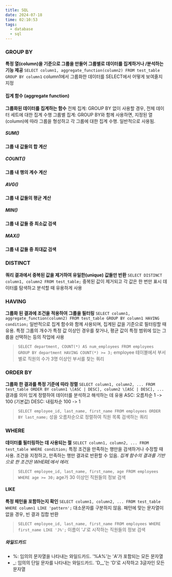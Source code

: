 ```yaml
---
title: SQL
date: 2024-07-18
time: 02:10:53
tags:
  - database
  - sql
---
```

### GROUP BY
**특정 열(column)을 기준으로 그룹을 만들어 그룹별로 데이터를 집계하거나 /분석하는 기능 제공**
`SELECT column1, aggregate_function(column2) FROM test_table GROUP BY column1`
column1에서 그룹화한 데이터를 SELECT에서 어떻게 보여줄지 지정

#### 집계 함수 (aggregate function)
**그룹화된 데이터를 집계하는 함수**
전체 집계: GROUP BY 없이 사용할 경우, 전체 데이터 세트에 대한 집계 수행
그룹별 집계: GROUP BY와 함께 사용하면, 지정된 열(column)에 따라 그룹을 형성하고 각 그룹에 대한 집계 수행. 일반적으로 사용됨.

##### SUM()
**그룹 내 값들의 합 계산**
##### COUNT()
**그룹 내 행의 계수 계산**
##### AVG()
**그룹 내 값들의 평균 계산**
##### MIN()
**그룹 내 값들 중 최소값 검색**
##### MAX()
**그룹 내 값들 중 최대값 검색**

### DISTINCT
**쿼리 결과에서 중복된 값을 제거하여 유일한(unique) 값들만 반환**
`SELECT DISTINCT column1, column2 FROM test_table;`
중복된 값이 제거되고 각 값은 한 번만 표시
데이터를 탐색하고 분석할 때 유용하게 사용

### HAVING
**그룹화 된 결과에 조건을 적용하여 그룹을 필터링**
`SELECT column1, aggregate_function(column2) FROM test_table GROUP BY column1 HAVING condition;`
일반적으로 집계 함수와 함께 사용되며, 집계된 값을 기준으로 필터링할 때 유용. 
특정 그룹의 개수가 특정 값 이상인 경우를 찾거나, 평균 값이 특정 범위에 있는 그룹을 선택하는 등의 작업에 사용
> `SELECT department, COUNT(*) AS num_employees FROM employees GROUP BY department HAVING COUNT(*) >= 3;`
> employee 테이블에서 부서별로 직원의 수가 3명 이상인 부서를 찾는 쿼리

### ORDER BY
**그룹화 한 결과를 특정 기준에 따라 정렬**
`SELECT column1, column2, ... FROM test_table ORDER BY column1 \[ASC | DESC], column2 \[ASC | DESC], ...`
결과를 의미 있게 정렬하여 데이터를 분석하고 해석하는 데 유용
ASC: 오름차순 1 -> 100 (기본값)
DESC: 내림차순 100 -> 1
> `SELECT employee_id, last_name, first_name FROM employees ORDER BY last_name;`
> 성을 오름차순으로 정렬하여 직원 목록 검색하는 쿼리

### WHERE
**데이터를 필터링하는 데 사용되는 절**
`SELECT column1, column2, ... FROM test_table WHERE condition;`
특정 조건을 만족하는 행만을 검색하거나 수정할 때 사용. 조건을 지정하고, 만족하는 행만 결과로 반환할 수 있음.
*집계 함수의 결과를 기반으로 한 조건은 WHERE에서 에러.*
> `SELECT employee_id, last_name, first_name, age FROM employees WHERE age >= 30;`
> age가 30 이상인 직원들의 정보 검색

#### LIKE
**특정 패턴을 포함하는지 확인**
`SELECT column1, column2, ... FROM test_table WHERE column1 LIKE 'pattern';`
대소문자를 구분하지 않음. 패턴에 맞는 문자열이 없을 경우, 빈 결과 집합 반환
> `SELECT employee_id, last_name, first_name FROM employees WHERE first_name LIKE 'J%';`
> 이름이 'J'로 시작하는 직원들의 정보 검색

##### 와일드카드
* %: 임의의 문자열을 나타내는 와일드카드. '%A%'는 'A'가 포함되는 모든 문자열
* \_: 임의의 단일 문자를 나타내는 와일드카드. 'D__'는 'D'로 시작하고 3글자인 모든 문자열